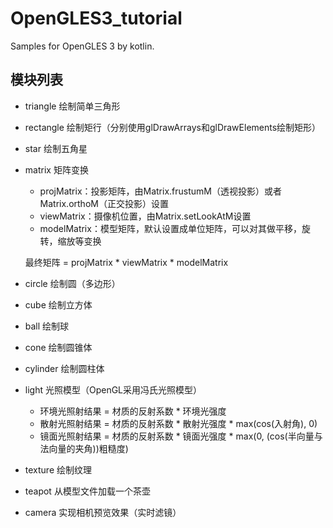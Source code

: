 # OpenGLES3_tutorial

Samples for OpenGLES 3 by kotlin.

## 模块列表

- triangle 绘制简单三角形

- rectangle 绘制矩行（分别使用glDrawArrays和glDrawElements绘制矩形）

- star 绘制五角星

- matrix 矩阵变换
    - projMatrix：投影矩阵，由Matrix.frustumM（透视投影）或者Matrix.orthoM（正交投影）设置
    - viewMatrix：摄像机位置，由Matrix.setLookAtM设置
    - modelMatrix：模型矩阵，默认设置成单位矩阵，可以对其做平移，旋转，缩放等变换

    最终矩阵 = projMatrix * viewMatrix * modelMatrix
    
- circle 绘制圆（多边形）

- cube 绘制立方体

- ball 绘制球

- cone 绘制圆锥体

- cylinder 绘制圆柱体

- light 光照模型（OpenGL采用冯氏光照模型）

    - 环境光照射结果 = 材质的反射系数 * 环境光强度
    - 散射光照射结果 = 材质的反射系数 * 散射光强度 * max(cos(入射角), 0)
    - 镜面光照射结果 = 材质的反射系数 * 镜面光强度 * max(0, (cos(半向量与法向量的夹角))粗糙度)
    
- texture 绘制纹理

- teapot 从模型文件加载一个茶壶

- camera 实现相机预览效果（实时滤镜）
